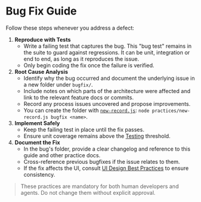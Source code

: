 # Bug Fix Guide

Follow these steps whenever you address a defect:

1. **Reproduce with Tests**
   - Write a failing test that captures the bug. This "bug test" remains in the
     suite to guard against regressions. It can be unit, integration or end to
     end, as long as it reproduces the issue.
   - Only begin coding the fix once the failure is verified.
2. **Root Cause Analysis**
   - Identify why the bug occurred and document the underlying issue in a new folder under `bugfix/`.
   - Include notes on which parts of the architecture were affected and link to the relevant feature docs or commits.
   - Record any process issues uncovered and propose improvements.
   - You can create the folder with [`new-record.js`](new-record.js): `node practices/new-record.js bugfix <name>`.
3. **Implement Safely**
   - Keep the failing test in place until the fix passes.
   - Ensure unit coverage remains above the [Testing](TESTING.md) threshold.
4. **Document the Fix**
   - In the bug's folder, provide a clear changelog and reference to this guide and other practice docs.
   - Cross-reference previous bugfixes if the issue relates to them.
   - If the fix affects the UI, consult [UI Design Best Practices](UI.md) to ensure consistency.

> These practices are mandatory for both human developers and agents. Do not change them without explicit approval.
